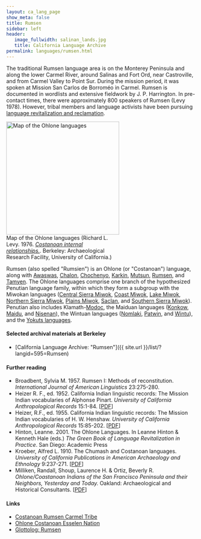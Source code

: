 ```yaml
---
layout: ca_lang_page
show_meta: false
title: Rumsen
sidebar: left
header:
   image_fullwidth: salinan_lands.jpg
   title: California Language Archive
permalink: languages/rumsen.html
---
```


The traditional Rumsen language area is on the Monterey Peninsula and along the lower Carmel River, around Salinas and Fort Ord, near Castroville, and from Carmel Valley to Point Sur. During the mission period, it was spoken at Mission San Carlos de Borroméo in Carmel. Rumsen is documented in wordlists and extensive fieldwork by J. P. Harrington. In pre-contact times, there were approximately 800 speakers of Rumsen (Levy 1978). However, tribal members and language activists have been pursuing [language revitalization and reclamation](https://bthechange.com/reviving-indigenous-communities-through-traditional-food-and-language-da9316f0417).

<div class="image fit right" style="width: 300px;">
<a href="https://berkeley.box.com/v/ohlone-languages-map"><img alt="Map of the Ohlone languages" src="{{ site.urlimg }}ohlone-languages-map-small.jpg" width="300px"/></a>
<div class="caption">
Map of the Ohlone languages (Richard L. Levy. 1976. <a href="http://dpg.lib.berkeley.edu/webdb/anthpubs/search?all=&amp;volumeid=66&amp;item=1"><em>Costanoan internal relationships.</em></a>. Berkeley: Archaeological Research Facility, University of California.)
</div>
</div>

Rumsen (also spelled "Rumsien") is an Ohlone (or "Costanoan") language, along with [Awaswas](awaswas.html), [Chalon](chalon.html), [Chochenyo](chochenyo.html), [Karkin](karkin.html), [Mutsun](mutsun.html), [Rumsen](rumsen.html), and [Tamyen](tamyen.html). The Ohlone languages comprise one branch of the hypothesized Penutian language family, within which they form a subgroup with the Miwokan languages ([Central Sierra Miwok](central-sierra-miwok.html), [Coast Miwok](coast-miwok.html), [Lake Miwok](lake-miwok.html), [Northern Sierra Miwok](northern-sierra-miwok.html), [Plains Miwok](plains-miwok.html), [Saclan](saclan.html), and [Southern Sierra Miwok](southern-sierra-miwok.html)). Penutian also includes Klamath-[Modoc](modoc.html), the Maiduan languages ([Konkow](konkow.html), [Maidu](maidu.html), and [Nisenan](nisenan.html)), the Wintuan languages ([Nomlaki](nomlaki.html), [Patwin](patwin.html), and [Wintu](wintu.html)), and the [Yokuts languages](yokuts.html).

#### Selected archival materials at Berkeley

* [California Language Archive: "Rumsen"]({{ site.url }}/list/?langid=595=Rumsen)

#### Further reading

* Broadbent, Sylvia M. 1957. Rumsen I: Methods of reconstitution. *International Journal of American Linguistics* 23:275-280.
* Heizer R. F., ed. 1952. California Indian linguistic records: The Mission Indian vocabularies of Alphonse Pinart. *University of California Anthropological Records* 15:1-84. [[PDF](http://digitalassets.lib.berkeley.edu/anthpubs/ucb/text/ucar015-001.pdf)]
* Heizer, R.F., ed. 1955. California Indian linguistic records: The Mission Indian vocabularies of H. W. Henshaw. *University of California Anthropological Records* 15:85-202. [[PDF](http://digitalassets.lib.berkeley.edu/anthpubs/ucb/text/ucar015-002.pdf)]
* Hinton, Leanne. 2001. The Ohlone Languages. In Leanne Hinton &amp; Kenneth Hale (eds.) *The Green Book of Language Revitalization in Practice*. San Diego: Academic Press
* Kroeber, Alfred L. 1910. The Chumash and Costanoan languages. *University of California Publications in American Archaeology and Ethnology* 9:237-271. [[PDF](http://digitalassets.lib.berkeley.edu/anthpubs/ucb/text/ucp009-004.pdf)]
* Milliken, Randall, Shoup, Laurence H. &amp; Ortiz, Beverly R. *Ohlone/Coastanoan Indians of the San Francisco Peninsula and their Neighbors, Yesterday and Today.* Oakland: Archaeological and Historical Consultants. [[PDF](https://www.ci.benicia.ca.us/vertical/sites/%7BF991A639-AAED-4E1A-9735-86EA195E2C8D%7D/uploads/Milliken_Shoup_Ortiz_2009.pdf)]

#### Links

* [Costanoan Rumsen Carmel Tribe](http://www.costanoanrumsen.org/)
* [Ohlone Costanoan Esselen Nation](http://www.ohlonecostanoanesselennation.org/)
* [Glottolog: Rumsen](https://glottolog.org/resource/languoid/id/rums1243)

